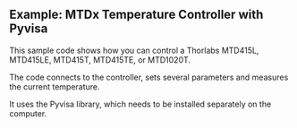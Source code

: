 ## Example: MTDx Temperature Controller with Pyvisa

This sample code shows how you can control a Thorlabs MTD415L, MTD415LE, MTD415T,	MTD415TE,	or MTD1020T.

The code connects to the controller, sets several parameters and measures the current temperature.

It uses the Pyvisa library, which needs to be installed separately on the computer.
